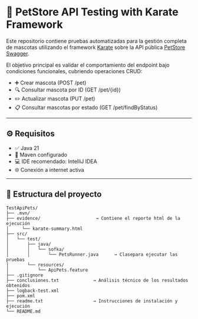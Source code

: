 # 🐾 PetStore API Testing with Karate Framework

Este repositorio contiene pruebas automatizadas para la gestión completa de mascotas utilizando el framework [Karate](https://github.com/karatelabs/karate) sobre la API pública [PetStore Swagger](https://petstore.swagger.io/).

El objetivo principal es validar el comportamiento del endpoint bajo condiciones funcionales, cubriendo operaciones CRUD:

- ➕ Crear mascota (POST /pet)
- 🔍 Consultar mascota por ID (GET /pet/{id})
- ✏️ Actualizar mascota (PUT /pet)
- 📋 Consultar mascotas por estado (GET /pet/findByStatus)

---

## ⚙️ Requisitos

- ✅ Java 21
- 🧰 Maven configurado
- 💻 IDE recomendado: IntelliJ IDEA
- 🌐 Conexión a internet activa

---

## 📁 Estructura del proyecto

```
TestApiPets/
├── .mvn/                          
├── evidence/                     → Contiene el reporte html de la ejecución
│     └── karate-summary.html                     
├── src/
│   └── test/
│       ├── java/
│       │   └── sofka/
│       │       └── PetsRunner.java      → Clasepara ejecutar las pruebas
│       └── resources/
│           └── ApiPets.feature          
├── .gitignore                   
├── conclusiones.txt             → Análisis técnico de los resultados obtenidos
├── logback-test.xml            
├── pom.xml                      
├── readme.txt                   → Instrucciones de instalación y ejecución
└── README.md                    
```